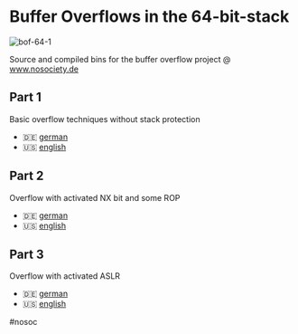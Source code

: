 # Buffer Overflows in the 64-bit-stack

![bof-64-1](https://github.com/psycore8/nosoc-bof/assets/76014584/71e0ed71-afd8-489a-bcdb-d419cbfd088f)

Source and compiled bins for the buffer overflow project @ www.nosociety.de

## Part 1

Basic overflow techniques without stack protection
* 🇩🇪 [german](https://www.nosociety.de/it-security:blog:buffer_overflow_x64)
* 🇺🇸 [english](https://www.nosociety.de/en:it-security:blog:buffer_overflow_x64)

## Part 2

Overflow with activated NX bit and some ROP
* 🇩🇪 [german](https://www.nosociety.de/it-security:blog:buffer_overflow_x64-2)
* 🇺🇸 [english](https://www.nosociety.de/en:it-security:blog:buffer_overflow_x64-2)

  
## Part 3

Overflow with activated ASLR
* 🇩🇪 [german](https://www.nosociety.de/it-security:blog:buffer_overflow_x64-3)
* 🇺🇸 [english](https://www.nosociety.de/en:it-security:blog:buffer_overflow_x64-3)

#nosoc
